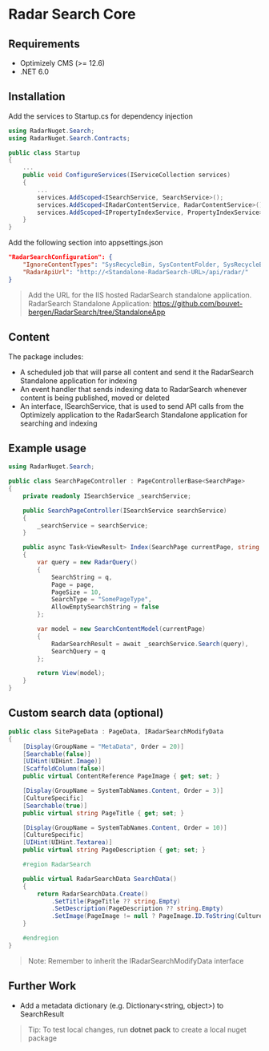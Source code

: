 
﻿

# Radar Search Core

## Requirements
- Optimizely CMS (>= 12.6) 
- .NET 6.0

## Installation
Add the services to Startup.cs for dependency injection
``` cs
using RadarNuget.Search;
using RadarNuget.Search.Contracts;

public class Startup
{
    ...    
    public void ConfigureServices(IServiceCollection services)
    {
        ...
        services.AddScoped<ISearchService, SearchService>();
        services.AddScoped<IRadarContentService, RadarContentService>();
        services.AddScoped<IPropertyIndexService, PropertyIndexService>();
    }
}
```
Add the following section into appsettings.json

``` json
"RadarSearchConfiguration": {
    "IgnoreContentTypes": "SysRecycleBin, SysContentFolder, SysRecycleBin, ImageFile, VideoFile, GenericMedia, BlockData",
    "RadarApiUrl": "http://<Standalone-RadarSearch-URL>/api/radar/"
}
```
> Add the URL for the IIS hosted RadarSearch standalone application.
> RadarSearch Standalone Application: https://github.com/bouvet-bergen/RadarSearch/tree/StandaloneApp

## Content
The package includes:
- A scheduled job that will parse all content and send it the RadarSearch Standalone application for indexing
- An event handler that sends indexing data to RadarSearch whenever content is being published, moved or deleted
- An interface, ISearchService, that is used to send API calls from the Optimizely application to the RadarSearch Standalone application for searching and indexing

## Example usage
``` cs
using RadarNuget.Search;

public class SearchPageController : PageControllerBase<SearchPage>
{
    private readonly ISearchService _searchService;

    public SearchPageController(ISearchService searchService)
    {
        _searchService = searchService;
    }

    public async Task<ViewResult> Index(SearchPage currentPage, string q, int page = 1)
    {
        var query = new RadarQuery()
        {
            SearchString = q,
            Page = page,
            PageSize = 10,
            SearchType = "SomePageType",
            AllowEmptySearchString = false
        };

        var model = new SearchContentModel(currentPage)
        {
            RadarSearchResult = await _searchService.Search(query),
            SearchQuery = q
        };

        return View(model);
    }
}
```

## Custom search data (optional)
``` cs
public class SitePageData : PageData, IRadarSearchModifyData
{
    [Display(GroupName = "MetaData", Order = 20)]
    [Searchable(false)]
    [UIHint(UIHint.Image)]
    [ScaffoldColumn(false)]
    public virtual ContentReference PageImage { get; set; }

    [Display(GroupName = SystemTabNames.Content, Order = 3)]
    [CultureSpecific]
    [Searchable(true)]
    public virtual string PageTitle { get; set; }

    [Display(GroupName = SystemTabNames.Content, Order = 10)]
    [CultureSpecific]
    [UIHint(UIHint.Textarea)]
    public virtual string PageDescription { get; set; }

    #region RadarSearch

    public virtual RadarSearchData SearchData()
    {
        return RadarSearchData.Create()
            .SetTitle(PageTitle ?? string.Empty)
            .SetDescription(PageDescription ?? string.Empty)
            .SetImage(PageImage != null ? PageImage.ID.ToString(CultureInfo.InvariantCulture) : string.Empty);
    }

    #endregion
}
```
> Note: Remember to inherit the IRadarSearchModifyData interface

## Further Work
- Add a metadata dictionary (e.g. Dictionary<string, object>) to SearchResult
> Tip: To test local changes, run **dotnet pack** to create a local nuget package 
